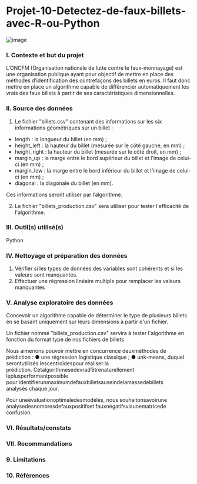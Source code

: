 # Projet-10-Detectez-de-faux-billets-avec-R-ou-Python

![image](https://github.com/BM-Aurelie78/Projet-10-Detectez-de-faux-billets-avec-R-ou-Python/assets/153644306/0721c593-7157-4f90-94b8-1e59e272510d)


### I. Contexte et but du projet
L’ONCFM (Organisation nationale de lutte contre le faux-monnayage) est une organisation publique ayant pour objectif de mettre en place des méthodes d’identification des contrefaçons des billets en euros. 
Il faut donc mettre en place un algorithme capable de différencier automatiquement les vrais des faux billets à partir de ses caractéristiques dimensionnelles.

### II. Source des données
1. Le fichier "billets.csv" contenant des informations sur les six informations géométriques sur un billet :
- length : la longueur du billet (en mm) ;
- height_left : la hauteur du billet (mesurée sur le côté gauche, en mm) ;
- height_right : la hauteur du billet (mesurée sur le côté droit, en mm) ;
- margin_up : la marge entre le bord supérieur du billet et l'image de celui-ci (en mm) ;
- margin_low : la marge entre le bord inférieur du billet et l'image de celui-ci (en mm) ;
- diagonal : la diagonale du billet (en mm).

Ces informations seront utiliser par l’algorithme.

2. Le fichier "billets_production.csv" sera utiliser pour tester l'efficacité de l'algorithme.

### III. Outil(s) utilisé(s)

Python 

### IV. Nettoyage et préparation des données

1. Vérifier si les types de données des variables sont cohérents et si les valeurs sont manquantes.
2. Effectuer une régression linéaire multiple pour remplacer les valeurs manquantes

### V. Analyse exploratoire des données

Concevoir un algorithme capable de déterminer le type de plusieurs billets en se basant uniquement sur leurs dimensions à partir d'un fichier.

Un fichier nommé "billets_production.csv" servira à tester l'algorithme en fonction du format type de nos fichiers de billets

Nous aimerions pouvoir mettre en concurrence deuxméthodes de         
prédiction : 
● une régression logistique classique ; 
● unk-means, duquel serontutilisés lescentroïdespour réaliser la          
prédiction. 
Cetalgorithmesedevrad’êtrenaturellement leplusperformantpossible          
pour identifierunmaximumdefauxbilletsauseindelamassedebillets              
analysés chaque jour. 
 
 
Pour uneévaluationoptimaledesmodèles, nous souhaitonsavoirune          
analysedesnombresdefauxpositifset fauxnégatifsviaunematricede             
confusion.

### VI. Résultats/constats



### VII. Recommandations




### 9. Limitations


### 10. Références
